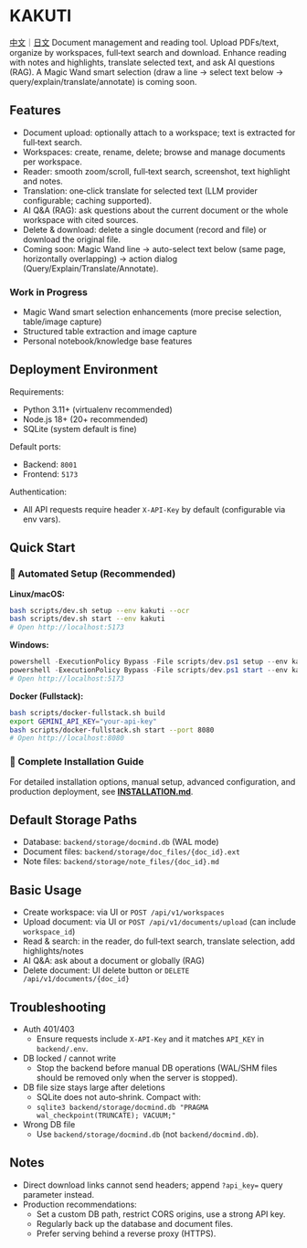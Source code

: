 # KAKUTI
[中文](README.cn.md)｜[日文](README.jp.md) 
Document management and reading tool. Upload PDFs/text, organize by workspaces, full‑text search and download. Enhance reading with notes and highlights, translate selected text, and ask AI questions (RAG). A Magic Wand smart selection (draw a line → select text below → query/explain/translate/annotate) is coming soon.

## Features

- Document upload: optionally attach to a workspace; text is extracted for full‑text search.
- Workspaces: create, rename, delete; browse and manage documents per workspace.
- Reader: smooth zoom/scroll, full‑text search, screenshot, text highlight and notes.
- Translation: one‑click translate for selected text (LLM provider configurable; caching supported).
- AI Q&A (RAG): ask questions about the current document or the whole workspace with cited sources.
- Delete & download: delete a single document (record and file) or download the original file.
- Coming soon: Magic Wand line → auto-select text below (same page, horizontally overlapping) → action dialog (Query/Explain/Translate/Annotate).

### Work in Progress

- Magic Wand smart selection enhancements (more precise selection, table/image capture)
- Structured table extraction and image capture
- Personal notebook/knowledge base features

## Deployment Environment

Requirements:

- Python 3.11+ (virtualenv recommended)
- Node.js 18+ (20+ recommended)
- SQLite (system default is fine)

Default ports:

- Backend: `8001`
- Frontend: `5173`

Authentication:

- All API requests require header `X-API-Key` by default (configurable via env vars).

## Quick Start

### 🚀 Automated Setup (Recommended)

**Linux/macOS:**
```bash
bash scripts/dev.sh setup --env kakuti --ocr
bash scripts/dev.sh start --env kakuti
# Open http://localhost:5173
```

**Windows:**
```powershell
powershell -ExecutionPolicy Bypass -File scripts/dev.ps1 setup --env kakuti --ocr
powershell -ExecutionPolicy Bypass -File scripts/dev.ps1 start --env kakuti
# Open http://localhost:5173
```

**Docker (Fullstack):**
```bash
bash scripts/docker-fullstack.sh build
export GEMINI_API_KEY="your-api-key"
bash scripts/docker-fullstack.sh start --port 8080
# Open http://localhost:8080
```

### 📖 Complete Installation Guide

For detailed installation options, manual setup, advanced configuration, and production deployment, see **[INSTALLATION.md](INSTALLATION.md)**.

## Default Storage Paths

- Database: `backend/storage/docmind.db` (WAL mode)
- Document files: `backend/storage/doc_files/{doc_id}.ext`
- Note files: `backend/storage/note_files/{doc_id}.md`

## Basic Usage

- Create workspace: via UI or `POST /api/v1/workspaces`
- Upload document: via UI or `POST /api/v1/documents/upload` (can include `workspace_id`)
- Read & search: in the reader, do full‑text search, translate selection, add highlights/notes
- AI Q&A: ask about a document or globally (RAG)
- Delete document: UI delete button or `DELETE /api/v1/documents/{doc_id}`

## Troubleshooting

- Auth 401/403
  - Ensure requests include `X-API-Key` and it matches `API_KEY` in `backend/.env`.
- DB locked / cannot write
  - Stop the backend before manual DB operations (WAL/SHM files should be removed only when the server is stopped).
- DB file size stays large after deletions
  - SQLite does not auto‑shrink. Compact with:
  - `sqlite3 backend/storage/docmind.db "PRAGMA wal_checkpoint(TRUNCATE); VACUUM;"`
- Wrong DB file
  - Use `backend/storage/docmind.db` (not `backend/docmind.db`).

## Notes

- Direct download links cannot send headers; append `?api_key=` query parameter instead.
- Production recommendations:
  - Set a custom DB path, restrict CORS origins, use a strong API key.
  - Regularly back up the database and document files.
  - Prefer serving behind a reverse proxy (HTTPS).

